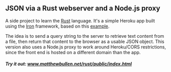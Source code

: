 ## JSON via a Rust webserver and a Node.js proxy

A side project to learn the [Rust](https://www.rust-lang.org/) language. It's a simple Heroku app built using the [Iron](http://ironframework.io/doc/iron/) framework, based on this [example](https://github.com/defyrlt/heroku-rust-cargo-hello). 

The idea is to send a query string to the server to retrieve text content from a file, then return that content to the browser as a usable JSON object. This version also uses a Node.js proxy to work around Heroku/CORS restrictions, since the front end is hosted on a different domain than the app.

##### Try it out: www.matthewbullen.net/rust/public/index.html
